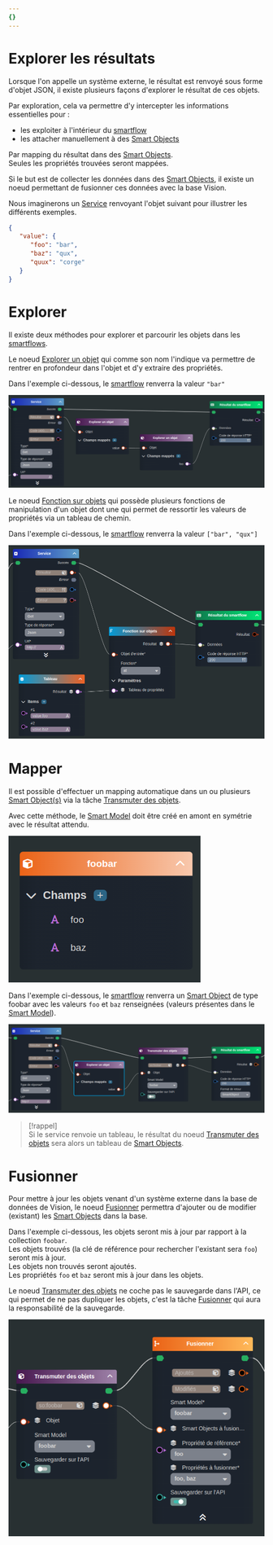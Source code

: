 ```yaml
---
{}
---
```

   
# Explorer les résultats   
   
Lorsque l'on appelle un système externe, le résultat est renvoyé sous forme d'objet JSON, il existe plusieurs façons d'explorer le résultat de ces objets.   
   
Par exploration, cela va permettre d'y intercepter les informations essentielles pour :   
   
 - les exploiter à l'intérieur du [smartflow](../_glossaire/Glossaire.md)   
 - les attacher manuellement à des [Smart Objects](../_glossaire/Glossaire.md)   
    
Par mapping du résultat dans des [Smart Objects](../_glossaire/Glossaire.md).   
Seules les propriétés trouvées seront mappées.   
   
Si le but est de collecter les données dans des [Smart Objects](../_glossaire/Glossaire.md), il existe un noeud permettant de fusionner ces données avec la base Vision.   
   
Nous imaginerons un [Service](../R%C3%A9f%C3%A9rences%20des%20noeuds/Service.md) renvoyant l'objet suivant pour illustrer les différents exemples.   
```json
{
   "value": {
      "foo": "bar",
      "baz": "qux",
      "quux": "corge"
   }
}
```
   
   
   
# Explorer   
   
Il existe deux méthodes pour explorer et parcourir les objets dans les [smartflows](../_glossaire/Glossaire.md).   
   
Le noeud [Explorer un objet](../R%C3%A9f%C3%A9rences%20des%20noeuds/Explorer%20un%20objet.md) qui comme son nom l'indique va permettre de rentrer en profondeur dans l'objet et d'y extraire des propriétés.   
   
Dans l'exemple ci-dessous, le [smartflow](../_glossaire/Glossaire.md) renverra la valeur `"bar"`   
   
![](../_assets/images/smartflows/smartflow-explore.png)   
   
Le noeud [Fonction sur objets](../R%C3%A9f%C3%A9rences%20des%20noeuds/Fonction%20sur%20objets.md) qui possède plusieurs fonctions de manipulation d'un objet dont une qui permet de ressortir les valeurs de propriétés via un tableau de chemin.   
   
Dans l'exemple ci-dessous, le [smartflow](../_glossaire/Glossaire.md) renverra la valeur `["bar", "qux"]`   
   
![](../_assets/images/smartflows/smartflow-fonction-objet.png)   
   
# Mapper   
   
Il est possible d'effectuer un mapping automatique dans un ou plusieurs [Smart Object(s)](../_glossaire/Glossaire.md) via la tâche [Transmuter des objets](../R%C3%A9f%C3%A9rences%20des%20noeuds/Transmuter%20des%20objets.md).   
   
Avec cette méthode, le [Smart Model](../_glossaire/Glossaire.md) doit être créé en amont en symétrie avec le résultat attendu.   
   
![](../_assets/images/smartflows/model-foobar.png)   
   
Dans l'exemple ci-dessous, le [smartflow](../_glossaire/Glossaire.md) renverra un [Smart Object](../_glossaire/Glossaire.md) de type foobar avec les valeurs `foo` et `baz` renseignées (valeurs présentes dans le [Smart Model](../_glossaire/Glossaire.md)).   
   
![](../_assets/images/smartflows/smartflow-transmuter.png)   
   
>[!rappel]   
>Si le service renvoie un tableau, le résultat du noeud [Transmuter des objets](../R%C3%A9f%C3%A9rences%20des%20noeuds/Transmuter%20des%20objets.md) sera alors un tableau de [Smart Objects](../_glossaire/Glossaire.md).   
   
# Fusionner   
   
Pour mettre à jour les objets venant d'un système externe dans la base de données de Vision, le noeud [Fusionner](../R%C3%A9f%C3%A9rences%20des%20noeuds/Fusionner.md) permettra d'ajouter ou de modifier (existant) les [Smart Objects](../_glossaire/Glossaire.md) dans la base.   
   
Dans l'exemple ci-dessous, les objets seront mis à jour par rapport à la collection `foobar`.   
Les objets trouvés (la clé de référence pour rechercher l'existant sera `foo`) seront mis à jour.   
Les objets non trouvés seront ajoutés.   
Les propriétés `foo` et `baz` seront mis à jour dans les objets.   
   
Le noeud [Transmuter des objets](../R%C3%A9f%C3%A9rences%20des%20noeuds/Transmuter%20des%20objets.md) ne coche pas le sauvegarde dans l'API, ce qui permet de ne pas dupliquer les objets, c'est la tâche [Fusionner](../R%C3%A9f%C3%A9rences%20des%20noeuds/Fusionner.md) qui aura la responsabilité de la sauvegarde.   
   
![](../_assets/images/smartflows/smartflow-fusionner.png)